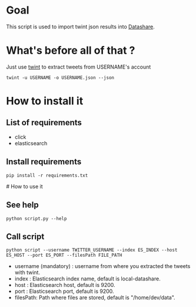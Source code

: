 # Goal
This script is used to import twint json results into [Datashare](https://github.com/ICIJ/datashare).

# What's before all of that ?
Just use [twint](https://github.com/twintproject/twint) to extract tweets from USERNAME's account

`twint -u USERNAME -o USERNAME.json --json`


# How to install it
## List of requirements
* click
* elasticsearch

## Install requirements
`pip install -r requirements.txt`


# How to use it
## See help
`python script.py --help`

## Call script
`python script --username TWITTER_USERNAME --index ES_INDEX --host ES_HOST --port ES_PORT --filesPath FILE_PATH`

* username (mandatory) : username from where you extracted the tweets with twint.
* index : Elasticsearch index name, default is local-datashare.
* host : Elasticsearch host, default is 9200.
* port : Elasticsearch port, default is 9200.
* filesPath: Path where files are stored, default is "/home/dev/data".
